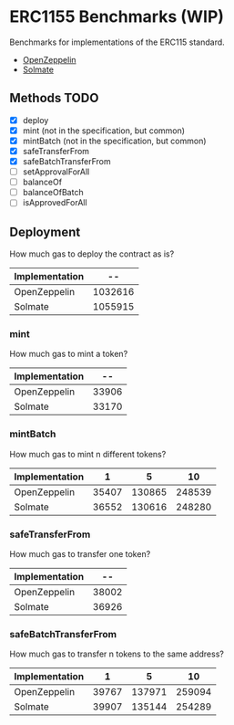# ERC1155 Benchmarks (WIP)

Benchmarks for implementations of the ERC115 standard.

- [OpenZeppelin](https://github.com/OpenZeppelin/openzeppelin-contracts)
- [Solmate](https://github.com/rari-capital/solmate)

## Methods TODO

- [x] deploy
- [x] mint (not in the specification, but common)
- [x] mintBatch (not in the specification, but common)
- [x] safeTransferFrom
- [x] safeBatchTransferFrom
- [ ] setApprovalForAll
- [ ] balanceOf
- [ ] balanceOfBatch
- [ ] isApprovedForAll

## Deployment

How much gas to deploy the contract as is?

<!-- Start deploy Table -->
|Implementation|   --  |
|--------------|-------|
| OpenZeppelin |1032616|
|    Solmate   |1055915|
<!-- End deploy Table -->

### mint

How much gas to mint a token?

<!-- Start mint Table -->
|Implementation|  -- |
|--------------|-----|
| OpenZeppelin |33906|
|    Solmate   |33170|
<!-- End mint Table -->

### mintBatch

How much gas to mint n different tokens?

<!-- Start mintBatch Table -->
|Implementation|  1  |   5  |  10  |
|--------------|-----|------|------|
| OpenZeppelin |35407|130865|248539|
|    Solmate   |36552|130616|248280|
<!-- End mintBatch Table -->

### safeTransferFrom

How much gas to transfer one token?

<!-- Start safeTransferFrom Table -->
|Implementation|  -- |
|--------------|-----|
| OpenZeppelin |38002|
|    Solmate   |36926|
<!-- End safeTransferFrom Table -->

### safeBatchTransferFrom

How much gas to transfer n tokens to the same address?

<!-- Start safeBatchTransferFrom Table -->
|Implementation|  1  |   5  |  10  |
|--------------|-----|------|------|
| OpenZeppelin |39767|137971|259094|
|    Solmate   |39907|135144|254289|
<!-- End safeBatchTransferFrom Table -->
